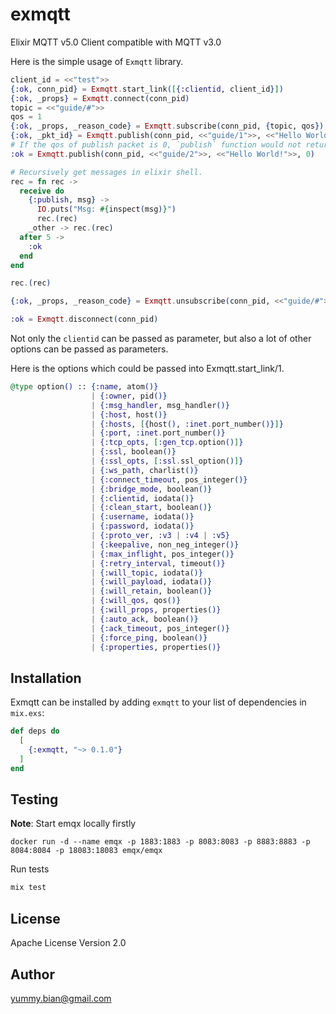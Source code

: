 exmqtt
=====

Elixir MQTT v5.0 Client compatible with MQTT v3.0

Here is the simple usage of `Exmqtt` library.

``` elixir
client_id = <<"test">>
{:ok, conn_pid} = Exmqtt.start_link([{:clientid, client_id}])
{:ok, _props} = Exmqtt.connect(conn_pid)
topic = <<"guide/#">>
qos = 1
{:ok, _props, _reason_code} = Exmqtt.subscribe(conn_pid, {topic, qos})
{:ok, _pkt_id} = Exmqtt.publish(conn_pid, <<"guide/1">>, <<"Hello World!">>, qos)
# If the qos of publish packet is 0, `publish` function would not return packetid
:ok = Exmqtt.publish(conn_pid, <<"guide/2">>, <<"Hello World!">>, 0)

# Recursively get messages in elixir shell.
rec = fn rec ->
  receive do
    {:publish, msg} ->
      IO.puts("Msg: #{inspect(msg)}")
      rec.(rec)
    _other -> rec.(rec)
  after 5 ->
    :ok
  end
end

rec.(rec)

{:ok, _props, _reason_code} = Exmqtt.unsubscribe(conn_pid, <<"guide/#">>)

:ok = Exmqtt.disconnect(conn_pid)
```

Not only the `clientid` can be passed as parameter, but also a lot of other options
 can be passed as parameters.

Here is the options which could be passed into Exmqtt.start_link/1.

``` elixir
@type option() :: {:name, atom()}
                  | {:owner, pid()}
                  | {:msg_handler, msg_handler()}
                  | {:host, host()}
                  | {:hosts, [{host(), :inet.port_number()}]}
                  | {:port, :inet.port_number()}
                  | {:tcp_opts, [:gen_tcp.option()]}
                  | {:ssl, boolean()}
                  | {:ssl_opts, [:ssl.ssl_option()]}
                  | {:ws_path, charlist()}
                  | {:connect_timeout, pos_integer()}
                  | {:bridge_mode, boolean()}
                  | {:clientid, iodata()}
                  | {:clean_start, boolean()}
                  | {:username, iodata()}
                  | {:password, iodata()}
                  | {:proto_ver, :v3 | :v4 | :v5}
                  | {:keepalive, non_neg_integer()}
                  | {:max_inflight, pos_integer()}
                  | {:retry_interval, timeout()}
                  | {:will_topic, iodata()}
                  | {:will_payload, iodata()}
                  | {:will_retain, boolean()}
                  | {:will_qos, qos()}
                  | {:will_props, properties()}
                  | {:auto_ack, boolean()}
                  | {:ack_timeout, pos_integer()}
                  | {:force_ping, boolean()}
                  | {:properties, properties()}
```

## Installation

Exmqtt can be installed by adding `exmqtt` to your list of
dependencies in `mix.exs`:

```elixir
def deps do
  [
    {:exmqtt, "~> 0.1.0"}
  ]
end
```

## Testing

**Note**: Start emqx locally firstly

```shell
docker run -d --name emqx -p 1883:1883 -p 8083:8083 -p 8883:8883 -p 8084:8084 -p 18083:18083 emqx/emqx
```

Run tests
```elixir
mix test
```


## License

Apache License Version 2.0

## Author

yummy.bian@gmail.com
